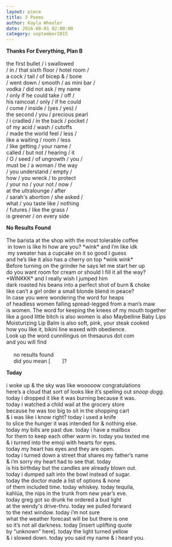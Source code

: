 ```yaml
---
layout: piece
title: 3 Poems
author: Kayla Wheeler
date: 2016-08-01 02:00:00
category: september2015
---
```

<p><b>Thanks For Everything, Plan B</b></br></br>
the first bullet / i swallowed </br>
/ in / that sixth floor / hotel room /</br>
a cock / tail / of bicep &amp; / bone </br>
/ went down / smooth / as mini bar / </br>
vodka / did not ask / my name  </br>
/ only if he could take / off /</br>
his raincoat / only / if he could  </br>
/ come / inside / (yes / yes) / </br>
the second / you / precious pearl </br>
/ i cradled / in the back / pocket /</br>
of my acid / wash / cutoffs </br>
/ made the world feel / less / </br>
like a waiting / room / less </br>
/ like getting / your name / </br>
called / but not / hearing / it </br>
/ O / seed / of ungrowth / you / </br>
must be / a woman / the way</br>
/ you understand / empty / </br>
how / you wreck / to protect </br>
/ your no / your not / now / </br>
at the ultralounge / after </br>
/ sarah's abortion / she asked /</br> 
what / you taste like / nothing </br>
/ futures / like the grass /</br>
is greener / on every side </p>
<p><b>No Results Found</b></br></br>
The barista at the shop with the most tolerable coffee </br>
 in town is like hi how are you? *wink* and I’m like idk</br>
 my sweater has a cupcake on it so good I guess  </br>
and he’s like it also has a cherry on top *wink wink*  </br>
Before turning on the grinder he says let me start her up  </br>
do you want room for cream or should I fill it all the way?  </br>
*WINKKK* and I really wish I jumped him </br>
dark roasted his beans into a perfect shot of burn &amp; choke  </br>
like can’t a girl order a small blonde blend in peace?  </br>
In case you were wondering the word for heaps  </br>
of headless women falling spread-legged from a man’s maw  </br>
is women. The word for keeping the knees of my mouth together  </br>
like a good little bitch is also women is also Maybelline Baby Lips  </br>
Moisturizing Lip Balm is also soft, pink, your steak cooked  </br>
how you like it, bikini line waxed with obedience.  </br>
Look up the word cunnilingus on thesaurus dot com  </br>
and you will find</br></br>
&nbsp;&nbsp;&nbsp;&nbsp;&nbsp;no results found</br>
&nbsp;&nbsp;&nbsp;&nbsp;&nbsp;did you mean [&nbsp;&nbsp;&nbsp;&nbsp;&nbsp;&nbsp;&nbsp;&nbsp;]?</p>
<p><b>Today</b></br></br>
i woke up &amp; the sky was like wooooow congratulations</br>
here’s a cloud that sort of looks like it’s spelling out <i>snoop dogg.</i></br>
today i dropped it like it was burning because it was. </br>
today i watched a child wail at the grocery store</br>
because he was too big to sit in the shopping cart</br>
&amp; i was like i know right? today i used a knife</br>
to slice the hunger it was intended for &amp; nothing else.</br>
today my bills are past due. today i have a mailbox </br>
for them to keep each other warm in. today you texted me </br>
&amp; i turned into the emoji with hearts for eyes. </br>
today my heart has eyes and they are open. </br>
today i turned down a street that shares my father’s name </br>
&amp; i’m sorry my heart had to see that. today </br>
is his birthday but the candles are already blown out. </br>
today i dumped salt into the bowl instead of sugar. </br>
today the doctor made a list of options &amp; none</br>
of them included time. today whiskey. today tequila, </br>
kahlúa, the nips in the trunk from new year’s eve. </br>
today greg got so drunk he ordered a bud light </br>
at the wendy's drive-thru. today we pulled forward </br>
to the next window. today i’m not sure </br>
what the weather forecast will be but there is one </br>
so it’s not all darkness. today [insert uplifting  quote</br> 
by “unknown” here]. today the light turned yellow </br>
&amp; i slowed down. today you said my name &amp; i heard you. </br>